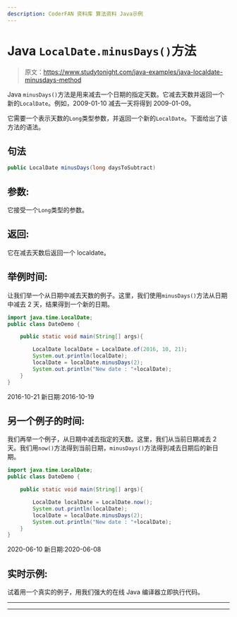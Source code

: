 ```yaml
---
description: CoderFAN 资料库 算法资料 Java示例
---
```


# Java `LocalDate.minusDays()`方法

> 原文：<https://www.studytonight.com/java-examples/java-localdate-minusdays-method>

Java `minusDays()`方法是用来减去一个日期的指定天数。它减去天数并返回一个新的`LocalDate`。例如，2009-01-10 减去一天将得到 2009-01-09。

它需要一个表示天数的`Long`类型参数，并返回一个新的`LocalDate`。下面给出了该方法的语法。

## 句法

```java
public LocalDate minusDays(long daysToSubtract)
```

## 参数:

它接受一个`Long`类型的参数。

## 返回:

它在减去天数后返回一个 localdate。

## 举例时间:

让我们举一个从日期中减去天数的例子。这里，我们使用`minusDays()`方法从日期中减去 2 天，结果得到一个新的日期。

```java
import java.time.LocalDate; 
public class DateDemo {

	public static void main(String[] args){  

		LocalDate localDate = LocalDate.of(2016, 10, 21);
		System.out.println(localDate);
		localDate = localDate.minusDays(2);
		System.out.println("New date : "+localDate);
	}
}
```

2016-10-21
新日期:2016-10-19

## 另一个例子的时间:

我们再举一个例子，从日期中减去指定的天数。这里，我们从当前日期减去 2 天。我们用`now()`方法得到当前日期，`minusDays()`方法得到减去日期后的新日期。

```java
import java.time.LocalDate; 
public class DateDemo {

	public static void main(String[] args){  

		LocalDate localDate = LocalDate.now();
		System.out.println(localDate);
		localDate = localDate.minusDays(2);
		System.out.println("New date : "+localDate);
	}
}
```

2020-06-10
新日期:2020-06-08

## 实时示例:

试着用一个真实的例子，用我们强大的在线 Java 编译器立即执行代码。

* * *

* * *